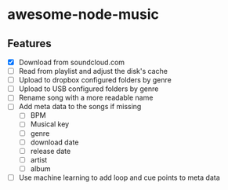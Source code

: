 # awesome-node-music

## Features

- [x] Download from soundcloud.com
- [ ] Read from playlist and adjust the disk's cache
- [ ] Upload to dropbox configured folders by genre
- [ ] Upload to USB configured folders by genre
- [ ] Rename song with a more readable name
- [ ] Add meta data to the songs if missing
  - [ ] BPM
  - [ ] Musical key
  - [ ] genre
  - [ ] download date
  - [ ] release date
  - [ ] artist
  - [ ] album
- [ ] Use machine learning to add loop and cue points to meta data
